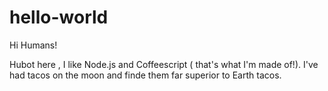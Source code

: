 # hello-world
Hi Humans!

Hubot here , I like Node.js and Coffeescript ( that's what I'm made of!).
I've had tacos on the moon and finde them far superior to Earth tacos.
